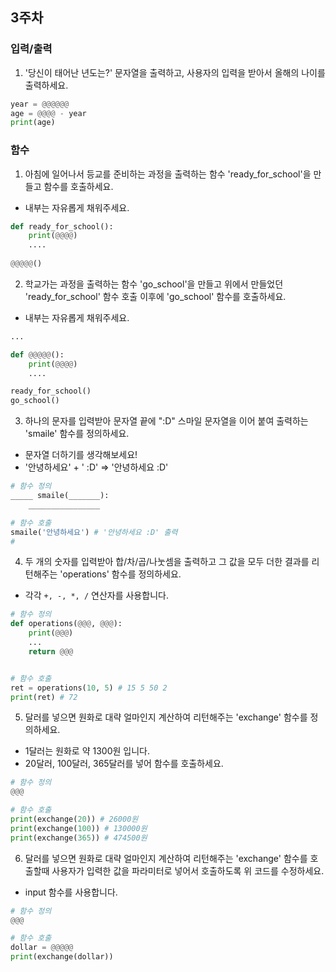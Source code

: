 ## 3주차

### 입력/출력

1. '당신이 태어난 년도는?' 문자열을 출력하고, 사용자의 입력을 받아서 올해의 나이를 출력하세요.
```python
year = @@@@@@
age = @@@@ - year
print(age)
```


### 함수

1. 아침에 일어나서 등교를 준비하는 과정을 출력하는 함수 'ready_for_school'을 만들고 함수를 호출하세요.
- 내부는 자유롭게 채워주세요.

```python
def ready_for_school():
    print(@@@@)
    ....
    
@@@@@()
```

2. 학교가는 과정을 출력하는 함수 'go_school'을 만들고 위에서 만들었던 'ready_for_school' 함수 호출 이후에 'go_school' 함수를 호출하세요.
- 내부는 자유롭게 채워주세요.

```python
...

def @@@@@():
    print(@@@@)
    ....

ready_for_school()
go_school()
```


3. 하나의 문자를 입력받아 문자열 끝에 ":D" 스마일 문자열을 이어 붙여 출력하는 'smaile' 함수를 정의하세요.
- 문자열 더하기를 생각해보세요!
- '안녕하세요' + ' :D' => '안녕하세요 :D'

```python
# 함수 정의
_____ smaile(_______):
    ________________

# 함수 호출
smaile('안녕하세요') # '안녕하세요 :D' 출력
# 
```

4. 두 개의 숫자를 입력받아 합/차/곱/나눗셈을 출력하고 그 값을 모두 더한 결과를 리턴해주는 'operations' 함수를 정의하세요.
- 각각 `+, -, *, /` 연산자를 사용합니다.

```python
# 함수 정의
def operations(@@@, @@@):
    print(@@@)
    ...
    return @@@


# 함수 호출
ret = operations(10, 5) # 15 5 50 2
print(ret) # 72
```


5. 달러를 넣으면 원화로 대략 얼마인지 계산하여 리턴해주는 'exchange' 함수를 정의하세요.
- 1달러는 원화로 약 1300원 입니다. 
- 20달러, 100달러, 365달러를 넣어 함수를 호출하세요.

```python
# 함수 정의
@@@

# 함수 호출
print(exchange(20)) # 26000원
print(exchange(100)) # 130000원
print(exchange(365)) # 474500원
```


6. 달러를 넣으면 원화로 대략 얼마인지 계산하여 리턴해주는 'exchange' 함수를 호출할때 사용자가 입력한 값을 파라미터로 넣어서 호출하도록 위 코드를 수정하세요.
- input 함수를 사용합니다.

```python
# 함수 정의
@@@

# 함수 호출
dollar = @@@@@
print(exchange(dollar))
```
